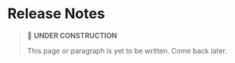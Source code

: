# Release Notes

> 🚧 **UNDER CONSTRUCTION**
>
> This page or paragraph is yet to be written. Come back later.